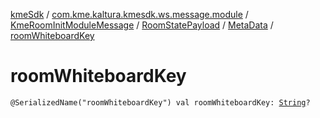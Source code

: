 [kmeSdk](../../../../index.md) / [com.kme.kaltura.kmesdk.ws.message.module](../../../index.md) / [KmeRoomInitModuleMessage](../../index.md) / [RoomStatePayload](../index.md) / [MetaData](index.md) / [roomWhiteboardKey](./room-whiteboard-key.md)

# roomWhiteboardKey

`@SerializedName("roomWhiteboardKey") val roomWhiteboardKey: `[`String`](https://kotlinlang.org/api/latest/jvm/stdlib/kotlin/-string/index.html)`?`